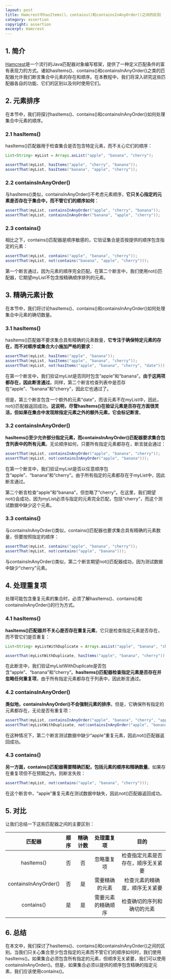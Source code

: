 ```yaml
---
layout: post
title: Hamcrest中hasItems()、contains()和containsInAnyOrder()之间的区别
category: assertion
copyright: assertion
excerpt: Hamcrest
---
```


## 1. 简介

[Hamcrest](https://www.baeldung.com/hamcrest-core-matchers)是一个流行的Java匹配器对象编写框架，提供了一种定义匹配条件的富有表现力的方式。诸如hasItems()、contains()和containsInAnyOrder()之类的匹配器允许我们断言集合中元素的存在和顺序。在本教程中，我们将深入研究这些匹配器各自的功能、它们的区别以及何时使用它们。

## 2. 元素排序

在本节中，我们将探讨hasItems()、contains()和containsInAnyOrder()如何处理集合中元素的顺序。

### 2.1 hasItems()

hasItems()匹配器用于检查集合是否包含特定元素，而不关心它们的顺序：

```java
List<String> myList = Arrays.asList("apple", "banana", "cherry");

assertThat(myList, hasItems("apple", "cherry", "banana"));
assertThat(myList, hasItems("banana", "apple", "cherry"));
```

### 2.2 containsInAnyOrder()

与hasItems()类似，containsInAnyOrder()不考虑元素顺序，**它只关心指定的元素是否存在于集合中，而不管它们的顺序如何**：

```java
assertThat(myList, containsInAnyOrder("apple", "cherry", "banana"));
assertThat(myList, containsInAnyOrder("banana", "apple", "cherry"));
```

### 2.3 contains()

相比之下，contains()匹配器是顺序敏感的，它验证集合是否按提供的顺序包含指定的元素：

```java
assertThat(myList, contains("apple", "banana", "cherry"));
assertThat(myList, not(contains("banana", "apple", "cherry")));
```

第一个断言通过，因为元素的顺序完全匹配。在第二个断言中，我们使用not()匹配器，它期望myList不包含按精确顺序排列的元素。

## 3. 精确元素计数

在本节中，我们将讨论hasItems()、contains()和containsInAnyOrder()如何处理集合中元素的确切数量。

### 3.1 hasItems()

hasItems()匹配器不要求集合具有精确的元素数量，**它专注于确保特定元素的存在，而不对顺序或集合大小施加严格的要求**：

```java
assertThat(myList, hasItems("apple", "banana"));
assertThat(myList, hasItems("apple", "banana", "cherry"));
assertThat(myList, not(hasItems("apple", "banana", "cherry", "date")));
```

在第一个断言中，我们验证myList是否同时包含“apple”和“banana”。**由于这两项都存在，因此断言通过**。同样，第二个断言检查列表中是否存在“apple”、“banana”和“cherry”，因此它也通过了。

但是，第三个断言包含一个额外的元素“date”，而该元素不在myList中，因此，not()匹配器返回成功。**这说明，尽管hasItems()在验证元素是否存在方面很灵活，但如果在集合中发现除指定元素之外的额外元素，它会标记断言**。

### 3.2 containsInAnyOrder()

**hasItems()至少允许部分指定元素，而containsInAnyOrder()匹配器要求集合包含列表中的所有元素**。无论顺序如何，只要所有指定元素都存在，断言就会通过：

```java
assertThat(myList, containsInAnyOrder("apple", "banana", "cherry"));
assertThat(myList, not(containsInAnyOrder("apple", "banana")));
```

在第一个断言中，我们验证myList是否以任意顺序包含“apple”、“banana”和“cherry”。由于所有指定的元素都存在于myList中，因此断言通过。

第二个断言检查“apple”和“banana”，但忽略了“cherry”。在这里，我们期望not()会成功，因为myList必须与指定的元素完全匹配，包括“cherry”，而这个测试数据中缺少这个元素。

### 3.3 contains()

与containsInAnyOrder()类似，contains()匹配器也要求集合具有精确的元素数量，但要按照指定的顺序：

```java
assertThat(myList, contains("apple", "banana", "cherry"));
assertThat(myList, not(contains("apple", "banana")));
```

与containsInAnyOrder()类似，第二个断言期望not()匹配器成功，因为测试数据中缺少“cherry”元素。

## 4. 处理重复项

处理可能包含重复元素的集合时，必须了解hasItems()、contains()和containsInAnyOrder()的行为方式。

### 4.1 hasItems()

**hasItems()匹配器并不关心是否存在重复元素**，它只是检查指定元素是否存在，而不管它们是否重复：

```java
List<String> myListWithDuplicate = Arrays.asList("apple", "banana", "cherry", "apple");

assertThat(myListWithDuplicate, hasItems("apple", "banana", "cherry"));
```

在此断言中，我们验证myListWithDuplicate是否包含“apple”、“banana”和“cherry”。**hasItems()匹配器检查指定元素是否存在并忽略任何重复项**，由于所有指定元素都存在于列表中，因此断言通过。

### 4.2 containsInAnyOrder()

**类似地，containsInAnyOrder()不会强制元素的排序**。但是，它确保所有指定的元素都存在，无论是否有重复项：

```java
assertThat(myList, containsInAnyOrder("apple", "banana", "cherry", "apple"));
assertThat(myListWithDuplicate, not(containsInAnyOrder("apple", "banana", "cherry")));
```

在这种情况下，第二个断言测试数据中缺少“apple”重复元素，因此not()匹配器返回成功。

### 4.3 contains()

**另一方面，contains()匹配器需要精确匹配，包括元素的顺序和精确数量**。如果存在重复项但不在预期之内，则断言失败：

```java
assertThat(myList, not(contains("apple", "banana", "cherry")));
```

在这个断言中，“apple”重复元素在测试数据中缺失，因此not()匹配器返回成功。

## 5. 对比

让我们总结一下这些匹配器之间的主要区别：

|         匹配器          | 顺序 | 精确计数 |     处理重复项     |                目的                |
|:--------------------:|:--:|:----:| :----------------: | :--------------------------------: |
|      hasItems()      | 否  |  否   |     忽略重复项     | 检查指定元素是否存在，顺序无关紧要 |
| containsInAnyOrder() | 否  |  是   |   需要精确的元素   |   检查元素的精确度，顺序无关紧要   |
|      contains()      | 是  |  是   | 需要元素的精确顺序 |     检查确切的序列和确切的元素     |

## 6. 总结

在本文中，我们探讨了hasItems()、contains()和containsInAnyOrder()之间的区别。当我们只关心集合至少包含指定的元素而不管它们的顺序如何时，我们使用hasItems()。如果集合必须包含所有指定的元素，但顺序无关紧要，我们可以使用containsInAnyOrder()。但是，如果集合必须以提供的顺序包含精确的指定元素，我们应该使用contains()。